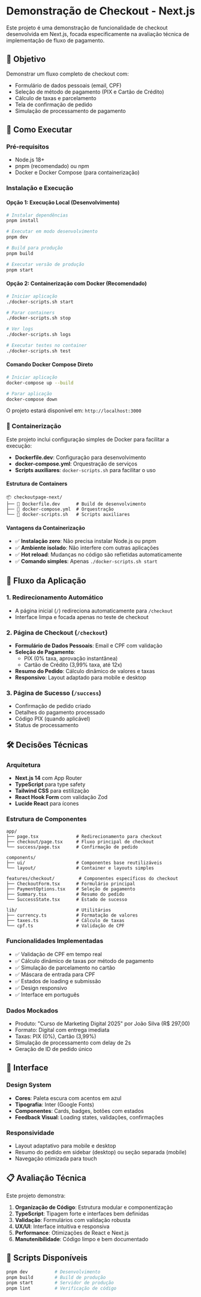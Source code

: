 # Demonstração de Checkout - Next.js

Este projeto é uma demonstração de funcionalidade de checkout desenvolvida em Next.js, focada especificamente na avaliação técnica de implementação de fluxo de pagamento.

## 🎯 Objetivo

Demonstrar um fluxo completo de checkout com:

- Formulário de dados pessoais (email, CPF)
- Seleção de método de pagamento (PIX e Cartão de Crédito)
- Cálculo de taxas e parcelamento
- Tela de confirmação de pedido
- Simulação de processamento de pagamento

## 🚀 Como Executar

### Pré-requisitos

- Node.js 18+
- pnpm (recomendado) ou npm
- Docker e Docker Compose (para containerização)

### Instalação e Execução

#### Opção 1: Execução Local (Desenvolvimento)

```bash
# Instalar dependências
pnpm install

# Executar em modo desenvolvimento
pnpm dev

# Build para produção
pnpm build

# Executar versão de produção
pnpm start
```

#### Opção 2: Containerização com Docker (Recomendado)

```bash
# Iniciar aplicação
./docker-scripts.sh start

# Parar containers
./docker-scripts.sh stop

# Ver logs
./docker-scripts.sh logs

# Executar testes no container
./docker-scripts.sh test
```

#### Comando Docker Compose Direto

```bash
# Iniciar aplicação
docker-compose up --build

# Parar aplicação
docker-compose down
```

O projeto estará disponível em: `http://localhost:3000`

### 🐳 Containerização

Este projeto inclui configuração simples de Docker para facilitar a execução:

- **Dockerfile.dev**: Configuração para desenvolvimento
- **docker-compose.yml**: Orquestração de serviços
- **Scripts auxiliares**: `docker-scripts.sh` para facilitar o uso

#### Estrutura de Containers

```
📦 checkoutpage-next/
├── 🐳 Dockerfile.dev      # Build de desenvolvimento
├── 🐳 docker-compose.yml  # Orquestração
└── 🔧 docker-scripts.sh   # Scripts auxiliares
```

#### Vantagens da Containerização

- ✅ **Instalação zero**: Não precisa instalar Node.js ou pnpm
- ✅ **Ambiente isolado**: Não interfere com outras aplicações
- ✅ **Hot reload**: Mudanças no código são refletidas automaticamente
- ✅ **Comando simples**: Apenas `./docker-scripts.sh start`

## 📱 Fluxo da Aplicação

### 1. Redirecionamento Automático

- A página inicial (`/`) redireciona automaticamente para `/checkout`
- Interface limpa e focada apenas no teste de checkout

### 2. Página de Checkout (`/checkout`)

- **Formulário de Dados Pessoais**: Email e CPF com validação
- **Seleção de Pagamento**:
  - PIX (0% taxa, aprovação instantânea)
  - Cartão de Crédito (3,99% taxa, até 12x)
- **Resumo do Pedido**: Cálculo dinâmico de valores e taxas
- **Responsivo**: Layout adaptado para mobile e desktop

### 3. Página de Sucesso (`/success`)

- Confirmação de pedido criado
- Detalhes do pagamento processado
- Código PIX (quando aplicável)
- Status de processamento

## 🛠️ Decisões Técnicas

### Arquitetura

- **Next.js 14** com App Router
- **TypeScript** para type safety
- **Tailwind CSS** para estilização
- **React Hook Form** com validação Zod
- **Lucide React** para ícones

### Estrutura de Componentes

```
app/
├── page.tsx              # Redirecionamento para checkout
├── checkout/page.tsx     # Fluxo principal de checkout
└── success/page.tsx      # Confirmação de pedido

components/
├── ui/                   # Componentes base reutilizáveis
└── layout/               # Container e layouts simples

features/checkout/         # Componentes específicos do checkout
├── CheckoutForm.tsx      # Formulário principal
├── PaymentOptions.tsx    # Seleção de pagamento
├── Summary.tsx           # Resumo do pedido
└── SuccessState.tsx      # Estado de sucesso

lib/                      # Utilitários
├── currency.ts           # Formatação de valores
├── taxes.ts              # Cálculo de taxas
└── cpf.ts                # Validação de CPF
```

### Funcionalidades Implementadas

- ✅ Validação de CPF em tempo real
- ✅ Cálculo dinâmico de taxas por método de pagamento
- ✅ Simulação de parcelamento no cartão
- ✅ Máscara de entrada para CPF
- ✅ Estados de loading e submissão
- ✅ Design responsivo
- ✅ Interface em português

### Dados Mockados

- Produto: "Curso de Marketing Digital 2025" por João Silva (R$ 297,00)
- Formato: Digital com entrega imediata
- Taxas: PIX (0%), Cartão (3,99%)
- Simulação de processamento com delay de 2s
- Geração de ID de pedido único

## 🎨 Interface

### Design System

- **Cores**: Paleta escura com acentos em azul
- **Tipografia**: Inter (Google Fonts)
- **Componentes**: Cards, badges, botões com estados
- **Feedback Visual**: Loading states, validações, confirmações

### Responsividade

- Layout adaptativo para mobile e desktop
- Resumo do pedido em sidebar (desktop) ou seção separada (mobile)
- Navegação otimizada para touch

## 📋 Avaliação Técnica

Este projeto demonstra:

1. **Organização de Código**: Estrutura modular e componentização
2. **TypeScript**: Tipagem forte e interfaces bem definidas
3. **Validação**: Formulários com validação robusta
4. **UX/UI**: Interface intuitiva e responsiva
5. **Performance**: Otimizações de React e Next.js
6. **Manutenibilidade**: Código limpo e bem documentado

## 🔧 Scripts Disponíveis

```bash
pnpm dev          # Desenvolvimento
pnpm build        # Build de produção
pnpm start        # Servidor de produção
pnpm lint         # Verificação de código
```
